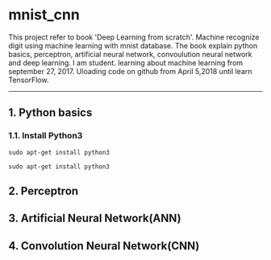 # mnist_cnn

This project refer to book 'Deep Learning from scratch'. Machine recognize digit using machine learning with mnist database. 
The book explain python basics, perceptron, artificial neural network, convoulution neural network and deep learning.
I am student. learning about machine learning from september 27, 2017. Uloading code on github from April 5,2018 until learn TensorFlow.  
<hr/>

## 1. Python basics
 ### 1.1. Install Python3
 <pre><code>sudo apt-get install python3</code></pre>
 <pre><code>sudo apt-get install python3</code></pre>
 
## 2. Perceptron

## 3. Artificial Neural Network(ANN)

## 4. Convolution Neural Network(CNN)

